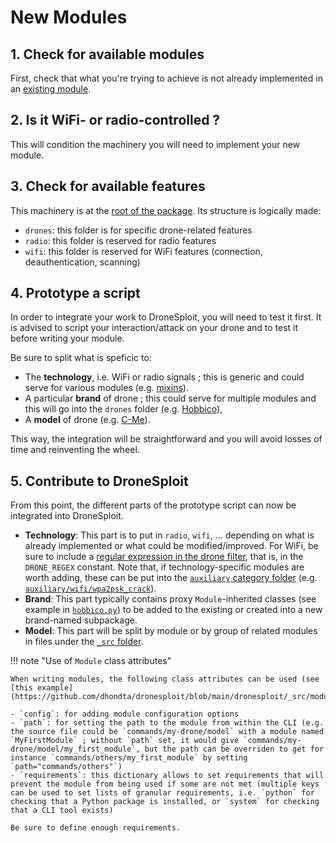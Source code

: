 # New Modules

## 1. Check for available modules

First, check that what you're trying to achieve is not already implemented in an [existing module](https://github.com/dhondta/dronesploit/tree/main/dronesploit/_src/modules).

## 2. Is it WiFi- or radio-controlled ?

This will condition the machinery you will need to implement your new module.

## 3. Check for available features

This machinery is at the [root of the package](https://github.com/dhondta/dronesploit/tree/main/dronesploit). Its structure is logically made:

- `drones`: this folder is for specific drone-related features
- `radio`: this folder is reserved for radio features
- `wifi`: this folder is reserved for WiFi features (connection, deauthentication, scanning)

## 4. Prototype a script

In order to integrate your work to DroneSploit, you will need to test it first. It is advised to script your interaction/attack on your drone and to test it before writing your module.

Be sure to split what is speficic to:

- The **technology**, i.e. WiFi or radio signals ; this is generic and could serve for various modules (e.g. [mixins](https://github.com/dhondta/dronesploit/blob/main/dronesploit/wifi/mixin.py)).
- A particular **brand** of drone ; this could serve for multiple modules and this will go into the `drones` folder (e.g. [Hobbico](https://github.com/dhondta/dronesploit/blob/main/dronesploit/drones/hobbico.py)),
- A **model** of drone (e.g. [C-Me](https://github.com/dhondta/dronesploit/blob/main/dronesploit/_src/modules/exploit/hobbico/cme.py)).

This way, the integration will be straightforward and you will avoid losses of time and reinventing the wheel.

## 5. Contribute to DroneSploit

From this point, the different parts of the prototype script can now be integrated into DroneSploit.

- **Technology**: This part is to put in `radio`, `wifi`, ... depending on what is already implemented or what could be modified/improved. For WiFi, be sure to include a [regular expression in the drone filter](https://github.com/dhondta/dronesploit/blob/main/dronesploit/wifi/drone.py), that is, in the `DRONE_REGEX` constant. Note that, if technology-specific modules are worth adding, these can be put into the [`auxiliary` category folder](https://github.com/dhondta/dronesploit/tree/main/dronesploit/_src/modules/auxiliary/) (e.g. [`auxiliary/wifi/wpa2psk_crack`](https://github.com/dhondta/dronesploit/blob/main/dronesploit/_src/modules/auxiliary/wifi/crack.py)).
- **Brand**: This part typically contains proxy `Module`-inherited classes (see example in [`hobbico.py`](https://github.com/dhondta/dronesploit/blob/main/dronesploit/drones/hobbico.py)) to be added to the existing or created into a new brand-named subpackage.
- **Model**: This part will be split by module or by group of related modules in files under the [`_src` folder](https://github.com/dhondta/dronesploit/tree/main/dronesploit/_src).

!!! note "Use of `Module` class attributes"
    
    When writing modules, the following class attributes can be used (see [this example](https://github.com/dhondta/dronesploit/blob/main/dronesploit/_src/modules/auxiliary/wifi/crack.py)):
    
    - `config`: for adding module configuration options
    - `path`: for setting the path to the module from within the CLI (e.g. the source file could be `commands/my-drone/model` with a module named `MyFirstModule` ; without `path` set, it would give `commands/my-drone/model/my_first_module`, but the path can be overriden to get for instance `commands/others/my_first_module` by setting `path="commands/others"`)
    - `requirements`: this dictionary allows to set requirements that will prevent the module from being used if some are not met (multiple keys can be used to set lists of granular requirements, i.e. `python` for checking that a Python package is installed, or `system` for checking that a CLI tool exists)
    
    Be sure to define enough requirements.

